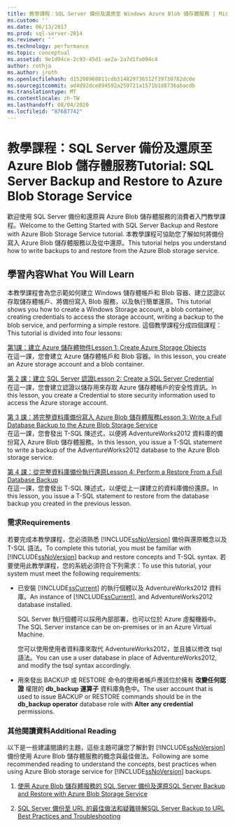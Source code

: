 ```yaml
---
title: 教學課程：SQL Server 備份及還原至 Windows Azure Blob 儲存體服務 | Microsoft 文件
ms.custom: ''
ms.date: 06/13/2017
ms.prod: sql-server-2014
ms.reviewer: ''
ms.technology: performance
ms.topic: conceptual
ms.assetid: 9e1d94ce-2c93-45d1-ae2a-2a7d1fa094c4
author: rothja
ms.author: jroth
ms.openlocfilehash: d15200968011cdb314829736512f39730782dc0e
ms.sourcegitcommit: ad4d92dce894592a259721a1571b1d8736abacdb
ms.translationtype: MT
ms.contentlocale: zh-TW
ms.lasthandoff: 08/04/2020
ms.locfileid: "87687742"
---
```

# <a name="tutorial-sql-server-backup-and-restore-to-azure-blob-storage-service"></a><span data-ttu-id="9c276-102">教學課程：SQL Server 備份及還原至 Azure Blob 儲存體服務</span><span class="sxs-lookup"><span data-stu-id="9c276-102">Tutorial: SQL Server Backup and Restore to Azure Blob Storage Service</span></span>
  <span data-ttu-id="9c276-103">歡迎使用 SQL Server 備份和還原與 Azure Blob 儲存體服務的消費者入門教學課程。</span><span class="sxs-lookup"><span data-stu-id="9c276-103">Welcome to the Getting Started with SQL Server Backup and Restore with Azure Blob Storage Service tutorial.</span></span> <span data-ttu-id="9c276-104">本教學課程可協助您了解如何將備份寫入 Azure Blob 儲存體服務以及從中還原。</span><span class="sxs-lookup"><span data-stu-id="9c276-104">This tutorial helps you understand how to write backups to and restore from the Azure Blob storage service.</span></span>  
  
## <a name="what-you-will-learn"></a><span data-ttu-id="9c276-105">學習內容</span><span class="sxs-lookup"><span data-stu-id="9c276-105">What You Will Learn</span></span>  
 <span data-ttu-id="9c276-106">本教學課程會為您示範如何建立 Windows 儲存體帳戶和 Blob 容器、建立認證以存取儲存體帳戶、將備份寫入 Blob 服務，以及執行簡單還原。</span><span class="sxs-lookup"><span data-stu-id="9c276-106">This tutorial shows you how to create a Windows Storage account, a blob container, creating credentials to access the storage account, writing a backup to the blob service, and performing a simple restore.</span></span> <span data-ttu-id="9c276-107">這個教學課程分成四個課程：</span><span class="sxs-lookup"><span data-stu-id="9c276-107">This tutorial is divided into four lessons:</span></span>  
  
 [<span data-ttu-id="9c276-108">第1課：建立 Azure 儲存體物件</span><span class="sxs-lookup"><span data-stu-id="9c276-108">Lesson 1: Create Azure Storage Objects</span></span>](../tutorials/lesson-1-create-windows-azure-storage-objects.md)  
 <span data-ttu-id="9c276-109">在這一課，您會建立 Azure 儲存體帳戶和 Blob 容器。</span><span class="sxs-lookup"><span data-stu-id="9c276-109">In this lesson, you create an Azure storage account and a blob container.</span></span>  
  
 [<span data-ttu-id="9c276-110">第 2 課：建立 SQL Server 認證</span><span class="sxs-lookup"><span data-stu-id="9c276-110">Lesson 2: Create a SQL Server Credential</span></span>](../tutorials/lesson-2-create-a-sql-server-credential.md)  
 <span data-ttu-id="9c276-111">在這一課，您會建立認證以儲存用來存取 Azure 儲存體帳戶的安全性資訊。</span><span class="sxs-lookup"><span data-stu-id="9c276-111">In this lesson, you create a Credential to store security information used to access the Azure storage account.</span></span>  
  
 [<span data-ttu-id="9c276-112">第 3 課：將完整資料庫備份寫入 Azure Blob 儲存體服務</span><span class="sxs-lookup"><span data-stu-id="9c276-112">Lesson 3: Write a Full Database Backup to the Azure Blob Storage Service</span></span>](../tutorials/lesson-3-write-a-full-database-backup-to-the-windows-azure-blob-storage-service.md)  
 <span data-ttu-id="9c276-113">在這一課，您會發出 T-SQL 陳述式，以便將 AdventureWorks2012 資料庫的備份寫入 Azure Blob 儲存體服務。</span><span class="sxs-lookup"><span data-stu-id="9c276-113">In this lesson, you issue a T-SQL statement to write a backup of the AdventureWorks2012 database to the Azure Blob storage service.</span></span>  
  
 [<span data-ttu-id="9c276-114">第 4 課：從完整資料庫備份執行還原</span><span class="sxs-lookup"><span data-stu-id="9c276-114">Lesson 4: Perform a Restore From a Full Database Backup</span></span>](../tutorials/lesson-4-perform-a-restore-from-a-full-database-backup.md)  
 <span data-ttu-id="9c276-115">在這一課，您會發出 T-SQL 陳述式，以便從上一課建立的資料庫備份還原。</span><span class="sxs-lookup"><span data-stu-id="9c276-115">In this lesson, you issue a T-SQL statement to restore from the database backup you created in the previous lesson.</span></span>  
  
### <a name="requirements"></a><span data-ttu-id="9c276-116">需求</span><span class="sxs-lookup"><span data-stu-id="9c276-116">Requirements</span></span>  
 <span data-ttu-id="9c276-117">若要完成本教學課程，您必須熟悉 [!INCLUDE[ssNoVersion](../includes/ssnoversion-md.md)] 備份與還原概念以及 T-SQL 語法。</span><span class="sxs-lookup"><span data-stu-id="9c276-117">To complete this tutorial, you must be familiar with [!INCLUDE[ssNoVersion](../includes/ssnoversion-md.md)] backup and restore concepts and T-SQL syntax.</span></span> <span data-ttu-id="9c276-118">若要使用此教學課程，您的系統必須符合下列需求：</span><span class="sxs-lookup"><span data-stu-id="9c276-118">To use this tutorial, your system must meet the following requirements:</span></span>  
  
-   <span data-ttu-id="9c276-119">已安裝 [!INCLUDE[ssCurrent](../includes/sscurrent-md.md)] 的執行個體以及 AdventureWorks2012 資料庫。</span><span class="sxs-lookup"><span data-stu-id="9c276-119">An instance of [!INCLUDE[ssCurrent](../includes/sscurrent-md.md)], and AdventureWorks2012 database installed.</span></span>  
  
     <span data-ttu-id="9c276-120">SQL Server 執行個體可以採用內部部署，也可以位於 Azure 虛擬機器中。</span><span class="sxs-lookup"><span data-stu-id="9c276-120">The SQL Server instance can be on-premises or in an Azure Virtual Machine.</span></span>  
  
     <span data-ttu-id="9c276-121">您可以使用使用者資料庫來取代 AdventureWorks2012，並且據以修改 tsql 語法。</span><span class="sxs-lookup"><span data-stu-id="9c276-121">You can use a user database in place of AdventureWorks2012, and modify the tsql syntax accordingly.</span></span>  
  
-   <span data-ttu-id="9c276-122">用來發出 BACKUP 或 RESTORE 命令的使用者帳戶應該位於擁有 **改變任何認證** 權限的 **db_backup 運算子** 資料庫角色中。</span><span class="sxs-lookup"><span data-stu-id="9c276-122">The user account that is used to issue BACKUP or RESTORE commands should be in the **db_backup operator** database role with **Alter any credential** permissions.</span></span>  
  
### <a name="additional-reading"></a><span data-ttu-id="9c276-123">其他閱讀資料</span><span class="sxs-lookup"><span data-stu-id="9c276-123">Additional Reading</span></span>  
 <span data-ttu-id="9c276-124">以下是一些建議閱讀的主題，這些主題可讓您了解針對 [!INCLUDE[ssNoVersion](../includes/ssnoversion-md.md)] 備份使用 Azure Blob 儲存體服務的概念與最佳做法。</span><span class="sxs-lookup"><span data-stu-id="9c276-124">Following are some recommended reading to understand the concepts, best practices when using Azure Blob storage service for [!INCLUDE[ssNoVersion](../includes/ssnoversion-md.md)] backups.</span></span>  
  
1.  [<span data-ttu-id="9c276-125">使用 Azure Blob 儲存體服務的 SQL Server 備份及還原</span><span class="sxs-lookup"><span data-stu-id="9c276-125">SQL Server Backup and Restore with Azure Blob Storage Service</span></span>](backup-restore/sql-server-backup-and-restore-with-microsoft-azure-blob-storage-service.md)  
  
2.  [<span data-ttu-id="9c276-126">SQL Server 備份至 URL 的最佳做法和疑難排解</span><span class="sxs-lookup"><span data-stu-id="9c276-126">SQL Server Backup to URL Best Practices and Troubleshooting</span></span>](backup-restore/sql-server-backup-to-url-best-practices-and-troubleshooting.md)  
  
  

